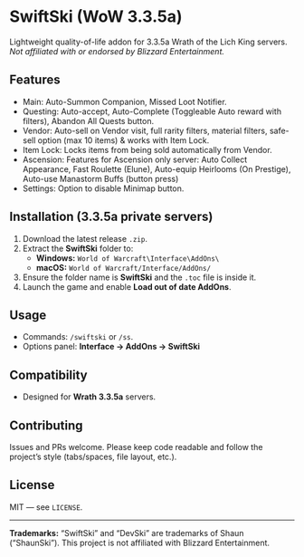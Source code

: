 # SwiftSki (WoW 3.3.5a)

Lightweight quality-of-life addon for 3.3.5a Wrath of the Lich King servers.  
_Not affiliated with or endorsed by Blizzard Entertainment._

## Features
- Main: Auto-Summon Companion, Missed Loot Notifier.
- Questing: Auto-accept, Auto-Complete (Toggleable Auto reward with filters), Abandon All Quests button.
- Vendor: Auto-sell on Vendor visit, full rarity filters, material filters, safe-sell option (max 10 items) & works with Item Lock.
- Item Lock: Locks items from being sold automatically from Vendor.
- Ascension: Features for Ascension only server: Auto Collect Appearance, Fast Roulette (Elune), Auto-equip Heirlooms (On Prestige), Auto-use Manastorm Buffs (button press)
- Settings: Option to disable Minimap button.

## Installation (3.3.5a private servers)
1. Download the latest release `.zip`.
2. Extract the **SwiftSki** folder to:
   - **Windows:** `World of Warcraft\Interface\AddOns\`
   - **macOS:** `World of Warcraft/Interface/AddOns/`
3. Ensure the folder name is **SwiftSki** and the `.toc` file is inside it.
4. Launch the game and enable **Load out of date AddOns**.

## Usage
- Commands: `/swiftski` or `/ss`.
- Options panel: **Interface → AddOns → SwiftSki**

## Compatibility
- Designed for **Wrath 3.3.5a** servers.

## Contributing
Issues and PRs welcome. Please keep code readable and follow the project’s style (tabs/spaces, file layout, etc.).

## License
MIT — see `LICENSE`.

---

**Trademarks:** “SwiftSki” and “DevSki” are trademarks of Shaun (“ShaunSki”). This project is not affiliated with Blizzard Entertainment.
